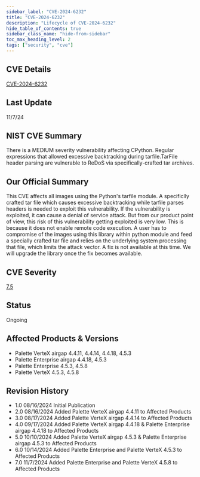```yaml
---
sidebar_label: "CVE-2024-6232"
title: "CVE-2024-6232"
description: "Lifecycle of CVE-2024-6232"
hide_table_of_contents: true
sidebar_class_name: "hide-from-sidebar"
toc_max_heading_level: 2
tags: ["security", "cve"]
---
```


## CVE Details

[CVE-2024-6232](https://nvd.nist.gov/vuln/detail/CVE-2024-6232)

## Last Update

11/7/24

## NIST CVE Summary

There is a MEDIUM severity vulnerability affecting CPython. Regular expressions that allowed excessive backtracking
during tarfile.TarFile header parsing are vulnerable to ReDoS via specifically-crafted tar archives.

## Our Official Summary

This CVE affects all images using the Python's tarfile module. A specificlly crafted tar file which causes excessive
backtracking while tarfile parses headers is needed to exploit this vulnerability. If the vulnerability is exploited, it
can cause a denial of service attack. But from our product point of view, this risk of this vulnerability getting
exploited is very low. This is because it does not enable remote code execution. A user has to compromise of the images
using this library within python module and feed a specially crafted tar file and relies on the underlying system
processing that file, which limits the attack vector. A fix is not available at this time. We will upgrade the library
once the fix becomes available.

## CVE Severity

[7.5](https://nvd.nist.gov/vuln/detail/CVE-2024-6232)

## Status

Ongoing

## Affected Products & Versions

- Palette VerteX airgap 4.4.11, 4.4.14, 4.4.18, 4.5.3
- Palette Enterprise airgap 4.4.18, 4.5.3
- Palette Enterprise 4.5.3, 4.5.8
- Palette VerteX 4.5.3, 4.5.8

## Revision History

- 1.0 08/16/2024 Initial Publication
- 2.0 08/16/2024 Added Palette VerteX airgap 4.4.11 to Affected Products
- 3.0 08/17/2024 Added Palette VerteX airgap 4.4.14 to Affected Products
- 4.0 09/17/2024 Added Palette VerteX airgap 4.4.18 & Palette Enterprise airgap 4.4.18 to Affected Products
- 5.0 10/10/2024 Added Palette VerteX airgap 4.5.3 & Palette Enterprise airgap 4.5.3 to Affected Products
- 6.0 10/14/2024 Added Palette Enterprise and Palette VerteX 4.5.3 to Affected Products
- 7.0 11/7/2024 Added Palette Enterprise and Palette VerteX 4.5.8 to Affected Products